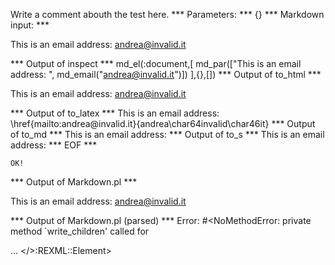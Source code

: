 Write a comment abouth the test here.
*** Parameters: ***
{}
*** Markdown input: ***


This is an email address: <andrea@invalid.it>
	
*** Output of inspect ***
md_el(:document,[
	md_par(["This is an email address: ", md_email("andrea@invalid.it")])
],{},[])
*** Output of to_html ***
<p>This is an email address: <a href='mailto:andrea@invalid.it'>&#097;&#110;&#100;&#114;&#101;&#097;&#064;&#105;&#110;&#118;&#097;&#108;&#105;&#100;&#046;&#105;&#116;</a></p>
*** Output of to_latex ***
This is an email address: \href{mailto:andrea@invalid.it}{andrea\char64invalid\char46it}
*** Output of to_md ***
This is an email address:
*** Output of to_s ***
This is an email address:
*** EOF ***



	OK!



*** Output of Markdown.pl ***
<p>This is an email address: <a href="&#109;&#x61;&#x69;&#108;&#x74;&#111;:&#x61;&#110;&#x64;&#x72;&#101;a&#64;&#105;&#x6E;&#x76;&#97;&#108;&#105;&#x64;.&#x69;&#116;">&#x61;&#110;&#x64;&#x72;&#101;a&#64;&#105;&#x6E;&#x76;&#97;&#108;&#105;&#x64;.&#x69;&#116;</a></p>

*** Output of Markdown.pl (parsed) ***
Error: #<NoMethodError: private method `write_children' called for <div> ... </>:REXML::Element>

